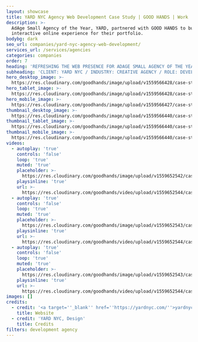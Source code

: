 ```yaml
---
layout: showcase
title: YARD NYC Agency Web Development Case Study | GOOD HANDS | Work
description: >-
  AdAge Small Agency of the Year, YARD, partnered with GOOD HANDS to build an
  interactive online experience for their portfolio.
bodybg: dark
seo_url: companies/yard-nyc-agency-web-development/
services_url: /services/agencies
categories: companies
order: 7
heading: 'REFRESHING THE WEB PRESENCE FOR ADAGE SMALL AGENCY OF THE YEAR, YARD NYC'
subheading: 'CLIENT: YARD NYC / INDUSTRY: CREATIVE AGENCY / ROLE: DEVELOPMENT'
hero_desktop_image: >-
  https://res.cloudinary.com/goodhands/image/upload/v1559566428/case-studies/yard-nyc/case-study-yard-nyc-1280px_eck7p4.jpg
hero_tablet_image: >-
  https://res.cloudinary.com/goodhands/image/upload/v1559566428/case-studies/yard-nyc/case-study-yard-nyc-768px_eqsswu.jpg
hero_mobile_image: >-
  https://res.cloudinary.com/goodhands/image/upload/v1559566427/case-studies/yard-nyc/case-study-yard-nyc-360px_vs1qt4.jpg
thumbnail_desktop_image: >-
  https://res.cloudinary.com/goodhands/image/upload/v1559566440/case-studies/yard-nyc/yard-nyc-thumbnail-1280px_sasbd1.jpg
thumbnail_tablet_image: >-
  https://res.cloudinary.com/goodhands/image/upload/v1559566440/case-studies/yard-nyc/yard-nyc-thumbnail-768px_rrqpnn.jpg
thumbnail_mobile_image: >-
  https://res.cloudinary.com/goodhands/image/upload/v1559566440/case-studies/yard-nyc/yard-nyc-thumbnail-360px_vcrnhs.jpg
videos:
  - autoplay: 'true'
    controls: 'false'
    loop: 'true'
    muted: 'true'
    placeholder: >-
      https://res.cloudinary.com/goodhands/image/upload/v1559652542/case-studies/yard-nyc/case-study-yard-nyc-01_sfed2o.jpg
    playsinline: 'true'
    url: >-
      https://res.cloudinary.com/goodhands/video/upload/v1559652544/case-studies/yard-nyc/case-study-yard-nyc-01_ixybcu.mp4
  - autoplay: 'true'
    controls: 'false'
    loop: 'true'
    muted: 'true'
    placeholder: >-
      https://res.cloudinary.com/goodhands/image/upload/v1559652543/case-studies/yard-nyc/case-study-yard-nyc-02_uky2e9.jpg
    playsinline: 'true'
    url: >-
      https://res.cloudinary.com/goodhands/video/upload/v1559652544/case-studies/yard-nyc/case-study-yard-nyc-02_t7uwwf.mp4
  - autoplay: 'true'
    controls: 'false'
    loop: 'true'
    muted: 'true'
    placeholder: >-
      https://res.cloudinary.com/goodhands/image/upload/v1559652543/case-studies/yard-nyc/case-study-yard-nyc-03_a7mkxf.jpg
    playsinline: 'true'
    url: >-
      https://res.cloudinary.com/goodhands/video/upload/v1559652544/case-studies/yard-nyc/case-study-yard-nyc-03_ce3pqd.mp4
images: []
credits:
  - credit: '<a target=''_blank'' href=''https://yardnyc.com/''>yardnyc.com</a>'
    title: Website
  - credit: 'YARD NYC, Design'
    title: Credits
filters: development agency
---
```


